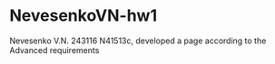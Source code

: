 # NevesenkoVN-hw1
Nevesenko V.N. 243116 N41513c, developed a page according to the Advanced requirements
